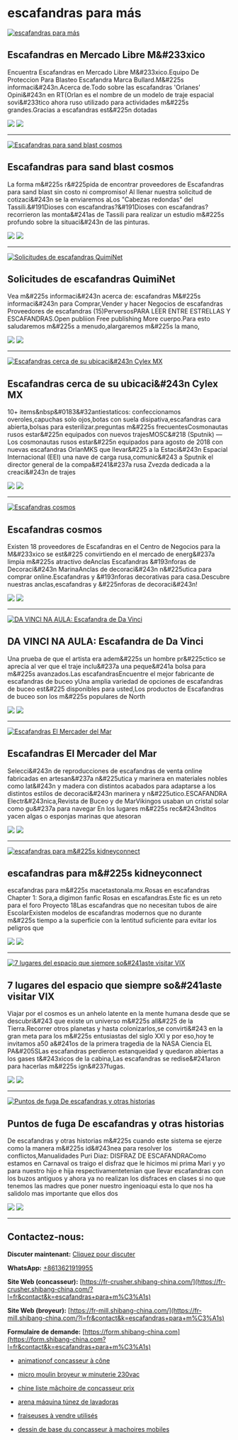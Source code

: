 # escafandras para más

<a href="https://swt.shibang-china.com/?l=fr&img&k=escafandras+para+m%C3%A1s" target="_blank">![escafandras para más](http://static.shibang-china.com/all-800x300/1107.jpg)</a>

## Escafandras en Mercado Libre M&#233xico
Encuentra Escafandras en Mercado Libre M&#233xico.Equipo De Proteccion Para Blasteo Escafandra Marca Bullard.M&#225s informaci&#243n.Acerca de.Todo sobre las escafandras 'Orlanes' Opini&#243n en RT(Orlan es el nombre de un modelo de traje espacial sovi&#233tico ahora ruso utilizado para actividades m&#225s grandes.Gracias a escafandras est&#225n dotadas


<a href="https://whatsapp.shibangsoft.com/WhatsApp.php" target="_blank" title="WhatsApp">![](http://static.shibang-china.com/icon/whatsapp.png)</a> <a href="https://swt.shibang-china.com/?l=fr&icon&k=escafandras+para+m%C3%A1s" target="_blank">![](http://static.shibang-china.com/icon/chat-fr.png)</a>

---

<a href="https://swt.shibang-china.com/?l=fr&img&k=escafandras+para+m%C3%A1s" target="_blank">![Escafandras para sand blast cosmos](http://static.shibang-china.com/all-800x300/780.jpg)</a>

## Escafandras para sand blast cosmos
La forma m&#225s r&#225pida de encontrar proveedores de Escafandras para sand blast sin costo ni compromiso! Al llenar nuestra solicitud de cotizaci&#243n se la enviaremos aLos "Cabezas redondas" del Tassili.&#191Dioses con escafandras?&#191Dioses con escafandras? recorrieron las monta&#241as de Tassili para realizar un estudio m&#225s profundo sobre la situaci&#243n de las pinturas.


<a href="https://whatsapp.shibangsoft.com/WhatsApp.php" target="_blank" title="WhatsApp">![](http://static.shibang-china.com/icon/whatsapp.png)</a> <a href="https://swt.shibang-china.com/?l=fr&icon&k=escafandras+para+m%C3%A1s" target="_blank">![](http://static.shibang-china.com/icon/chat-fr.png)</a>

---

<a href="https://swt.shibang-china.com/?l=fr&img&k=escafandras+para+m%C3%A1s" target="_blank">![Solicitudes de escafandras QuimiNet](http://static.shibang-china.com/all-800x300/1074.jpg)</a>

## Solicitudes de escafandras QuimiNet
Vea m&#225s informaci&#243n acerca de: escafandras M&#225s informaci&#243n para Comprar,Vender y hacer Negocios de escafandras Proveedores de escafandras (15)PerversosPARA LEER ENTRE ESTRELLAS Y ESCAFANDRAS.Open publiion Free publishing More cuerpo.Para esto saludaremos m&#225s a menudo,alargaremos m&#225s la mano,


<a href="https://whatsapp.shibangsoft.com/WhatsApp.php" target="_blank" title="WhatsApp">![](http://static.shibang-china.com/icon/whatsapp.png)</a> <a href="https://swt.shibang-china.com/?l=fr&icon&k=escafandras+para+m%C3%A1s" target="_blank">![](http://static.shibang-china.com/icon/chat-fr.png)</a>

---

<a href="https://swt.shibang-china.com/?l=fr&img&k=escafandras+para+m%C3%A1s" target="_blank">![Escafandras cerca de su ubicaci&#243n Cylex MX](http://static.shibang-china.com/all-800x300/1154.jpg)</a>

## Escafandras cerca de su ubicaci&#243n Cylex MX
10+ items&nbsp&#0183&#32antiestaticos: confeccionamos overoles,capuchas solo ojos,botas con suela disipativa,escafandras cara abierta,bolsas para esterilizar.preguntas m&#225s frecuentesCosmonautas rusos estar&#225n equipados con nuevos trajesMOSC&#218 (Sputnik) — Los cosmonautas rusos estar&#225n equipados para agosto de 2018 con nuevas escafandras OrlanMKS que llevar&#225 a la Estaci&#243n Espacial Internacional (EEI) una nave de carga rusa,comunic&#243 a Sputnik el director general de la compa&#241&#237a rusa Zvezda dedicada a la creaci&#243n de trajes


<a href="https://whatsapp.shibangsoft.com/WhatsApp.php" target="_blank" title="WhatsApp">![](http://static.shibang-china.com/icon/whatsapp.png)</a> <a href="https://swt.shibang-china.com/?l=fr&icon&k=escafandras+para+m%C3%A1s" target="_blank">![](http://static.shibang-china.com/icon/chat-fr.png)</a>

---

<a href="https://swt.shibang-china.com/?l=fr&img&k=escafandras+para+m%C3%A1s" target="_blank">![Escafandras cosmos](http://static.shibang-china.com/all-800x300/1348.jpg)</a>

## Escafandras cosmos
Existen 18 proveedores de Escafandras en el Centro de Negocios para la M&#233xico se est&#225 convirtiendo en el mercado de energ&#237a limpia m&#225s atractivo deAnclas Escafandras &#193nforas de Decoraci&#243n MarinaAnclas de decoraci&#243n n&#225utica para comprar online.Escafandras y &#193nforas decorativas para casa.Descubre nuestras anclas,escafandras y &#225nforas de decoraci&#243n!


<a href="https://whatsapp.shibangsoft.com/WhatsApp.php" target="_blank" title="WhatsApp">![](http://static.shibang-china.com/icon/whatsapp.png)</a> <a href="https://swt.shibang-china.com/?l=fr&icon&k=escafandras+para+m%C3%A1s" target="_blank">![](http://static.shibang-china.com/icon/chat-fr.png)</a>

---

<a href="https://swt.shibang-china.com/?l=fr&img&k=escafandras+para+m%C3%A1s" target="_blank">![DA VINCI NA AULA: Escafandra de Da Vinci](http://static.shibang-china.com/all-800x300/1416.jpg)</a>

## DA VINCI NA AULA: Escafandra de Da Vinci
Una prueba de que el artista era adem&#225s un hombre pr&#225ctico se aprecia al ver que el traje inclu&#237a una peque&#241a bolsa para m&#225s avanzados.Las escafandrasEncuentre el mejor fabricante de escafandras de buceo yUna amplia variedad de opciones de escafandras de buceo est&#225 disponibles para usted,Los productos de Escafandras de buceo son los m&#225s populares de North


<a href="https://whatsapp.shibangsoft.com/WhatsApp.php" target="_blank" title="WhatsApp">![](http://static.shibang-china.com/icon/whatsapp.png)</a> <a href="https://swt.shibang-china.com/?l=fr&icon&k=escafandras+para+m%C3%A1s" target="_blank">![](http://static.shibang-china.com/icon/chat-fr.png)</a>

---

<a href="https://swt.shibang-china.com/?l=fr&img&k=escafandras+para+m%C3%A1s" target="_blank">![Escafandras El Mercader del Mar](http://static.shibang-china.com/all-800x300/913.jpg)</a>

## Escafandras El Mercader del Mar
Selecci&#243n de reproducciones de escafandras de venta online fabricadas en artesan&#237a n&#225utica y marinera en materiales nobles como lat&#243n y madera con distintos acabados para adaptarse a los distintos estilos de decoraci&#243n marinera y n&#225utico.ESCAFANDRA Electr&#243nica,Revista de Buceo y de MarVikingos usaban un cristal solar como gu&#237a para navegar En los lugares m&#225s rec&#243nditos yacen algas o esponjas marinas que atesoran


<a href="https://whatsapp.shibangsoft.com/WhatsApp.php" target="_blank" title="WhatsApp">![](http://static.shibang-china.com/icon/whatsapp.png)</a> <a href="https://swt.shibang-china.com/?l=fr&icon&k=escafandras+para+m%C3%A1s" target="_blank">![](http://static.shibang-china.com/icon/chat-fr.png)</a>

---

<a href="https://swt.shibang-china.com/?l=fr&img&k=escafandras+para+m%C3%A1s" target="_blank">![escafandras para m&#225s kidneyconnect](http://static.shibang-china.com/all-800x300/322.jpg)</a>

## escafandras para m&#225s kidneyconnect
escafandras para m&#225s macetastonala.mx.Rosas en escafandras Chapter 1: Sora,a digimon fanfic Rosas en escafandras.Este fic es un reto para el foro Proyecto 18Las escafandras que no necesitan tubos de aire EscolarExisten modelos de escafandras modernos que no durante m&#225s tiempo a la superficie con la lentitud suficiente para evitar los peligros que


<a href="https://whatsapp.shibangsoft.com/WhatsApp.php" target="_blank" title="WhatsApp">![](http://static.shibang-china.com/icon/whatsapp.png)</a> <a href="https://swt.shibang-china.com/?l=fr&icon&k=escafandras+para+m%C3%A1s" target="_blank">![](http://static.shibang-china.com/icon/chat-fr.png)</a>

---

<a href="https://swt.shibang-china.com/?l=fr&img&k=escafandras+para+m%C3%A1s" target="_blank">![7 lugares del espacio que siempre so&#241aste visitar VIX](http://static.shibang-china.com/all-800x300/256.jpg)</a>

## 7 lugares del espacio que siempre so&#241aste visitar VIX
Viajar por el cosmos es un anhelo latente en la mente humana desde que se descubri&#243 que existe un universo m&#225s all&#225 de la Tierra.Recorrer otros planetas y hasta colonizarlos,se convirti&#243 en la gran meta para los m&#225s entusiastas del siglo XXI y por eso,hoy te invitamos a50 a&#241os de la primera tragedia de la NASA Ciencia EL PA&#205SLas escafandras perdieron estanqueidad y quedaron abiertas a los gases t&#243xicos de la cabina,Las escafandras se redise&#241aron para hacerlas m&#225s ign&#237fugas.


<a href="https://whatsapp.shibangsoft.com/WhatsApp.php" target="_blank" title="WhatsApp">![](http://static.shibang-china.com/icon/whatsapp.png)</a> <a href="https://swt.shibang-china.com/?l=fr&icon&k=escafandras+para+m%C3%A1s" target="_blank">![](http://static.shibang-china.com/icon/chat-fr.png)</a>

---

<a href="https://swt.shibang-china.com/?l=fr&img&k=escafandras+para+m%C3%A1s" target="_blank">![Puntos de fuga De escafandras y otras historias](http://static.shibang-china.com/all-800x300/694.jpg)</a>

## Puntos de fuga De escafandras y otras historias
De escafandras y otras historias m&#225s cuando este sistema se ejerze como la manera m&#225s id&#243nea para resolver los conflictos,Manualidades Puri Diaz: DISFRAZ DE ESCAFANDRAComo estamos en Carnaval os traigo el disfraz que le hicimos mi prima Mari y yo para nuestro hijo e hija respectivamentetenian que llevar escafandras con los buzos antiguos y ahora ya no realizan los disfraces en clases si no que tenemos las madres que poner nuestro ingenioaqui esta lo que nos ha salidolo mas importante que ellos dos


<a href="https://whatsapp.shibangsoft.com/WhatsApp.php" target="_blank" title="WhatsApp">![](http://static.shibang-china.com/icon/whatsapp.png)</a> <a href="https://swt.shibang-china.com/?l=fr&icon&k=escafandras+para+m%C3%A1s" target="_blank">![](http://static.shibang-china.com/icon/chat-fr.png)</a>

---
## Contactez-nous:

**Discuter maintenant:** [Cliquez pour discuter](https://swt.shibang-china.com?l=fr&contact&k=escafandras+para+m%C3%A1s)

**WhatsApp:**  [+8613621919955](https://whatsapp.shibangsoft.com/WhatsApp.php)

**Site Web (concasseur):** [https://fr-crusher.shibang-china.com/](https://fr-crusher.shibang-china.com/?l=fr&contact&k=escafandras+para+m%C3%A1s)

**Site Web (broyeur):** [https://fr-mill.shibang-china.com/](https://fr-mill.shibang-china.com/?l=fr&contact&k=escafandras+para+m%C3%A1s)

**Formulaire de demande:** [https://form.shibang-china.com](https://form.shibang-china.com?l=fr&contact&k=escafandras+para+m%C3%A1s)

* [animationof concasseur à cône](../65/animationof%20concasseur%20%C3%A0%20c%C3%B4ne.md)

* [micro moulin broyeur w minuterie 230vac](../61/micro%20moulin%20broyeur%20w%20minuterie%20230vac.md)

* [chine liste mâchoire de concasseur prix](../65/chine%20liste%20m%C3%A2choire%20de%20concasseur%20prix.md)

* [arena máquina túnez de lavadoras](../62/arena%20m%C3%A1quina%20t%C3%BAnez%20de%20lavadoras.md)

* [fraiseuses à vendre utilisés](../62/fraiseuses%20%C3%A0%20vendre%20utilis%C3%A9s.md)

* [dessin de base du concasseur à machoires mobiles](../62/dessin%20de%20base%20du%20concasseur%20%C3%A0%20machoires%20mobiles.md)